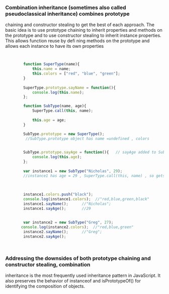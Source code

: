 
### Combination inheritance (sometimes also called pseudoclassical inheritance) combines prototype 
chaining and constructor stealing to get the best of each approach. 
The basic idea is to use prototype chaining to inherit properties and methods on the prototype and to use constructor
stealing to inherit instance properties. This allows function reuse by defi ning methods on the
prototype and allows each instance to have its own properties
   
```javascript


        function SuperType(name){  
            this.name = name;
            this.colors = ["red", "blue", "green"];
        }
        
        SuperType.prototype.sayName = function(){
            console.log(this.name);
        };

        function SubType(name, age){  
            SuperType.call(this, name);
            
            this.age = age;
        }

        SubType.prototype = new SuperType(); 
         //SubType.prototype object has name =undefined , colors  

        
        SubType.prototype.sayAge = function(){   // sayAge added to SubType.prototype object
            console.log(this.age); 
        };
        
        var instance1 = new SubType("Nicholas", 29);
        //instance1 has age = 29 , SuperType.call(this, name) , so gets colors , name property
        
        
        
        instance1.colors.push("black");
        console.log(instance1.colors);  //"red,blue,green,black"
        instance1.sayName();      //"Nicholas";
        instance1.sayAge();       //29
        
       
        var instance2 = new SubType("Greg", 27);
       console.log(instance2.colors);  //"red,blue,green"
        instance2.sayName();      //"Greg";
        instance2.sayAge(); 




```
   
### Addressing the downsides of both prototype chaining and constructor stealing, combination
inheritance is the most frequently used inheritance pattern in JavaScript.
It also preserves the behavior of instanceof and isPrototypeOf() for identifying the composition of objects.
  
